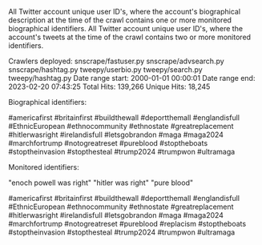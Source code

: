 All Twitter account unique user ID's, where the account's biographical description at the time of the crawl contains one or more monitored biographical 
identifiers. All Twitter account unique user ID's, where the account's tweets at the time of the crawl contains two or more monitored identifiers.

Crawlers deployed: snscrape/fastuser.py snscrape/advsearch.py snscrape/hashtag.py tweepy/userbio.py tweepy/search.py tweepy/hashtag.py
Date range start: 2000-01-01 00:00:01
Date range end: 2023-02-20 07:43:25
Total Hits: 139,266
Unique Hits: 18,245

Biographical identifiers:

#americafirst 
#britainfirst 
#buildthewall 
#deportthemall 
#englandisfull 
#EthnicEuropean 
#ethnocommunity 
#ethnostate 
#greatreplacement
#hitlerwasright
#irelandisfull
#letsgobrandon
#maga
#maga2024
#marchfortrump
#notogreatreset
#pureblood
#stoptheboats
#stoptheinvasion
#stopthesteal
#trump2024
#trumpwon
#ultramaga

Monitored identifiers:

"enoch powell was right"
"hitler was right"
"pure blood"

#americafirst
#britainfirst
#buildthewall
#deportthemall
#englandisfull
#EthnicEuropean
#ethnocommunity
#ethnostate
#greatreplacement
#hitlerwasright
#irelandisfull
#letsgobrandon
#maga
#maga2024
#marchfortrump
#notogreatreset
#pureblood
#replacism
#stoptheboats
#stoptheinvasion
#stopthesteal
#trump2024
#trumpwon
#ultramaga
